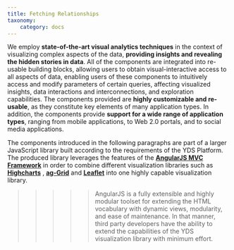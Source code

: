 ```yaml
---
title: Fetching Relationships
taxonomy:
    category: docs
---
```



We employ **state-of-the-art visual analytics techniques** in the context of visualizing complex aspects of the data, **providing insights and revealing the hidden stories in data**. All of the components are integrated into re-usable building blocks, allowing users to obtain visual-interactive access to all aspects of data, enabling users of these components to intuitively access and modify parameters of certain queries, affecting visualized insights, data interactions and interconnections, and exploration capabilities. The components provided are **highly customizable and re-usable**, as they constitute key elements of many application types. In addition, the components provide **support for a wide range of application types**, ranging from mobile applications, to Web 2.0 portals, and to social media applications.

The components introduced in the following paragraphs are part of a larger JavaScript library built according to the requirements of the YDS Platform. The produced library leverages the features of the **[AngularJS MVC Framework](https://angularjs.org/ "Visit AngularJS MVC Framework!")**  in order to combine different visualization libraries such as **[Highcharts](http://www.highcharts.com/ "Visit Highcharts!")** , **[ag-Grid](http://www.ag-grid.com/ "Visit ag-Grid!")** and **[Leaflet](http://leafletjs.com/ "Visit Leaflet!")** into one highly capable visualization library.

>>>>> AngularJS is a fully extensible and highly modular toolset for extending the HTML vocabulary with dynamic views, modularity, and ease of maintenance. In that manner, third party developers have the ability to extend the capabilities of the YDS visualization library with minimum effort.